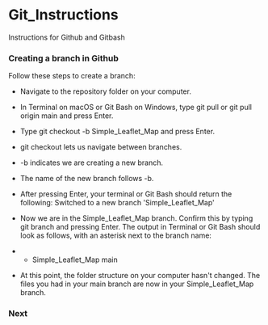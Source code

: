 # Git_Instructions
Instructions for Github and Gitbash

### Creating a branch in Github
Follow these steps to create a branch:

- Navigate to the repository folder on your computer.
- In Terminal on macOS or Git Bash on Windows, type git pull or git pull origin main and press Enter.
- Type git checkout -b Simple_Leaflet_Map and press Enter.
- git checkout lets us navigate between branches.
- -b indicates we are creating a new branch.
- The name of the new branch follows -b.
- After pressing Enter, your terminal or Git Bash should return the following: Switched to a new branch 'Simple_Leaflet_Map'
- Now we are in the Simple_Leaflet_Map branch. Confirm this by typing git branch and pressing Enter. The output in Terminal or Git Bash should look as follows, with an asterisk next to the branch name:

- * Simple_Leaflet_Map
  main
- At this point, the folder structure on your computer hasn't changed. The files you had in your main branch are now in your Simple_Leaflet_Map branch.


### Next
